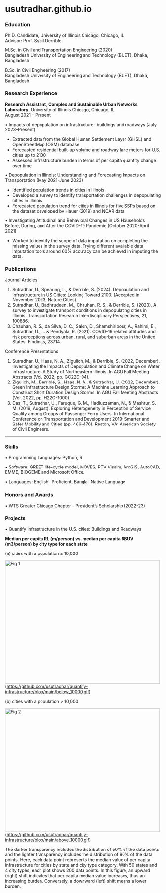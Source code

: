# usutradhar.github.io



### Education
Ph.D. Candidate, University of Illinois Chicago, Chicago, IL \
Advisor: Prof. Sybil Derrible

M.Sc. in Civil and Transportation Engineering (2020) \
Bangladesh University of Engineering and Technology (BUET), Dhaka, Bangladesh


B.Sc. in Civil Engineering (2017) \
Bangladesh University of Engineering and Technology (BUET), Dhaka, Bangladesh 


### Research Experience
**Research Assistant**, **Complex and Sustainable Urban Networks Laboratory**, University of Illinois Chicago, Chicago, IL\
August 2021 – Present

•	Impacts of depopulation on infrastructure- buildings and roadways (July 2023–Present)
-	Extracted data from the Global Human Settlement Layer (GHSL) and OpenStreetMap (OSM) database
-	Forecasted residential built-up volume and roadway lane meters for U.S. cities up to 2100
-	Assessed infrastructure burden in terms of per capita quantity change over time

•	Depopulation in Illinois: Understanding and Forecasting Impacts on Transportation (May 2021-June 2023)
- Identified population trends in cities in Illinois
- Developed a survey to identify transportation challenges in depopulating cities in Illinois
- Forecasted population trend for cities in Illinois for five SSPs based on the dataset developed by Hauer (2019) and NCAR data 

•	Investigating Attitudinal and Behavioral Changes in US Households Before, During, and After the COVID-19 Pandemic (October 2020-April 2021) 
- Worked to identify the scope of data imputation on completing the missing values in the survey data. Trying different available data imputation tools around 60% accuracy can be achieved in imputing the data.

### Publications
Journal Articles
1.	Sutradhar, U., Spearing, L., & Derrible, S. (2024). Depopulation and Infrastructure in US Cities: Looking Toward 2100. (Accepted in November 2023, Nature Cities).
2.	Sutradhar, U., Badhrudeen, M., Chauhan, R. S., & Derrible, S. (2023). A survey to investigate transport conditions in depopulating cities in Illinois. Transportation Research Interdisciplinary Perspectives, 21, 100886.
3.	Chauhan, R. S., da Silva, D. C., Salon, D., Shamshiripour, A., Rahimi, E., Sutradhar, U., ... & Pendyala, R. (2021). COVID-19 related attitudes and risk perceptions across urban, rural, and suburban areas in the United States. Findings, 23714.

Conference Presentations
1.	Sutradhar, U., Haas, N. A., Zigulich, M., & Derrible, S. (2022, December). Investigating the Impacts of Depopulation and Climate Change on Water Infrastructure: A Study of Northeastern Illinois. In AGU Fall Meeting Abstracts (Vol. 2022, pp. GC22D-04).
2.	Zigulich, M., Derrible, S., Haas, N. A., & Sutradhar, U. (2022, December). Green Infrastructure Design Storms: A Machine Learning Approach to Construct Short Duration Design Storms. In AGU Fall Meeting Abstracts (Vol. 2022, pp. H22O-1000).
3.	Das, T., Sutradhar, U., Faruque, G. M., Hadiuzzaman, M., & Mashrur, S. M. (2019, August). Exploring Heterogeneity in Perception of Service Quality among Groups of Passenger Ferry Users. In International Conference on Transportation and Development 2019: Smarter and Safer Mobility and Cities (pp. 466-476). Reston, VA: American Society of Civil Engineers.

________________________________________
### Skills
•	Programming Languages: Python, R

•	Software: GREET life-cycle model, MOVES, PTV Vissim, ArcGIS, AutoCAD, EMME, BIOGEME and Microsoft Office.

•	Languages: English- Proficient, Bangla- Native Language

### Honors and Awards
•	WTS Greater Chicago Chapter - President’s Scholarship (2022-23)

### Projects 
•	Quantify infrastructure in the U.S. cities: Buildings and Roadways

**Median per capita RL (m/person) vs. median per capita RBUV (m3/person) by city type for each state**

(a) cities with a population ≤ 10,000

<img alt="Fig 1" width="500" height="400" src="https://github.com/usutradhar/quantify-infrastructure/blob/main/below_10000.gif"/> (https://github.com/usutradhar/quantify-infrastructure/blob/main/below_10000.gif)

(b) cities with a population > 10,000

<img alt="Fig 2" width="500" height="400" src="https://github.com/usutradhar/quantify-infrastructure/blob/main/above_10000_comp.gif"/> (https://github.com/usutradhar/quantify-infrastructure/blob/main/above_10000.gif)

 
 The darker transparency includes the distribution of 50% of the data points and the lighter transparency includes the distribution of 90% of the data points. Here, each data point represents the median value of per capita infrastructure for cities by state and city type category. With 50 states and 4 city types, each plot shows 200 data points. In this figure, an upward (right) shift indicates that per capita median value increases, thus an increasing burden. Conversely, a downward (left) shift means a lower burden. 

